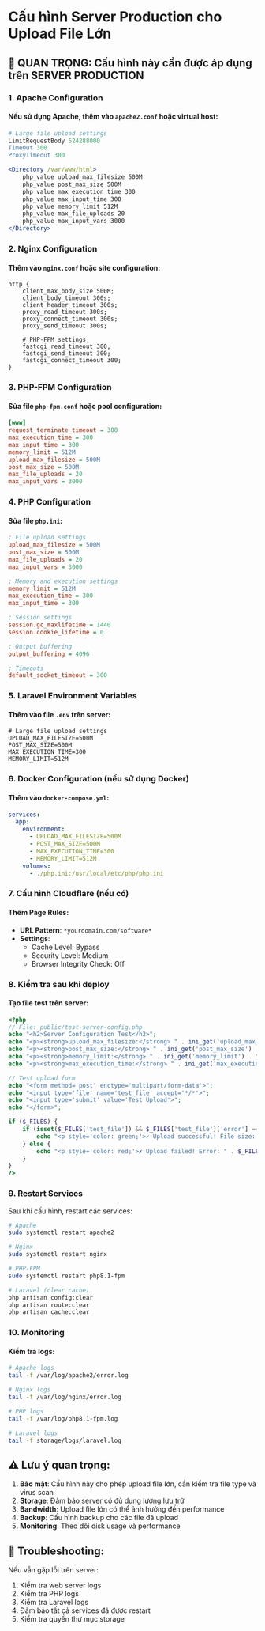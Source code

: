 # Cấu hình Server Production cho Upload File Lớn

## 🚨 **QUAN TRỌNG: Cấu hình này cần được áp dụng trên SERVER PRODUCTION**

### 1. **Apache Configuration**

#### Nếu sử dụng Apache, thêm vào `apache2.conf` hoặc virtual host:
```apache
# Large file upload settings
LimitRequestBody 524288000
TimeOut 300
ProxyTimeout 300

<Directory /var/www/html>
    php_value upload_max_filesize 500M
    php_value post_max_size 500M
    php_value max_execution_time 300
    php_value max_input_time 300
    php_value memory_limit 512M
    php_value max_file_uploads 20
    php_value max_input_vars 3000
</Directory>
```

### 2. **Nginx Configuration**

#### Thêm vào `nginx.conf` hoặc site configuration:
```nginx
http {
    client_max_body_size 500M;
    client_body_timeout 300s;
    client_header_timeout 300s;
    proxy_read_timeout 300s;
    proxy_connect_timeout 300s;
    proxy_send_timeout 300s;
    
    # PHP-FPM settings
    fastcgi_read_timeout 300;
    fastcgi_send_timeout 300;
    fastcgi_connect_timeout 300;
}
```

### 3. **PHP-FPM Configuration**

#### Sửa file `php-fpm.conf` hoặc pool configuration:
```ini
[www]
request_terminate_timeout = 300
max_execution_time = 300
max_input_time = 300
memory_limit = 512M
upload_max_filesize = 500M
post_max_size = 500M
max_file_uploads = 20
max_input_vars = 3000
```

### 4. **PHP Configuration**

#### Sửa file `php.ini`:
```ini
; File upload settings
upload_max_filesize = 500M
post_max_size = 500M
max_file_uploads = 20
max_input_vars = 3000

; Memory and execution settings
memory_limit = 512M
max_execution_time = 300
max_input_time = 300

; Session settings
session.gc_maxlifetime = 1440
session.cookie_lifetime = 0

; Output buffering
output_buffering = 4096

; Timeouts
default_socket_timeout = 300
```

### 5. **Laravel Environment Variables**

#### Thêm vào file `.env` trên server:
```env
# Large file upload settings
UPLOAD_MAX_FILESIZE=500M
POST_MAX_SIZE=500M
MAX_EXECUTION_TIME=300
MEMORY_LIMIT=512M
```

### 6. **Docker Configuration (nếu sử dụng Docker)**

#### Thêm vào `docker-compose.yml`:
```yaml
services:
  app:
    environment:
      - UPLOAD_MAX_FILESIZE=500M
      - POST_MAX_SIZE=500M
      - MAX_EXECUTION_TIME=300
      - MEMORY_LIMIT=512M
    volumes:
      - ./php.ini:/usr/local/etc/php/php.ini
```

### 7. **Cấu hình Cloudflare (nếu có)**

#### Thêm Page Rules:
- **URL Pattern**: `*yourdomain.com/software*`
- **Settings**: 
  - Cache Level: Bypass
  - Security Level: Medium
  - Browser Integrity Check: Off

### 8. **Kiểm tra sau khi deploy**

#### Tạo file test trên server:
```php
<?php
// File: public/test-server-config.php
echo "<h2>Server Configuration Test</h2>";
echo "<p><strong>upload_max_filesize:</strong> " . ini_get('upload_max_filesize') . "</p>";
echo "<p><strong>post_max_size:</strong> " . ini_get('post_max_size') . "</p>";
echo "<p><strong>memory_limit:</strong> " . ini_get('memory_limit') . "</p>";
echo "<p><strong>max_execution_time:</strong> " . ini_get('max_execution_time') . "</p>";

// Test upload form
echo "<form method='post' enctype='multipart/form-data'>";
echo "<input type='file' name='test_file' accept='*/*'>";
echo "<input type='submit' value='Test Upload'>";
echo "</form>";

if ($_FILES) {
    if (isset($_FILES['test_file']) && $_FILES['test_file']['error'] === UPLOAD_ERR_OK) {
        echo "<p style='color: green;'>✓ Upload successful! File size: " . number_format($_FILES['test_file']['size']) . " bytes</p>";
    } else {
        echo "<p style='color: red;'>✗ Upload failed! Error: " . $_FILES['test_file']['error'] . "</p>";
    }
}
?>
```

### 9. **Restart Services**

Sau khi cấu hình, restart các services:
```bash
# Apache
sudo systemctl restart apache2

# Nginx
sudo systemctl restart nginx

# PHP-FPM
sudo systemctl restart php8.1-fpm

# Laravel (clear cache)
php artisan config:clear
php artisan route:clear
php artisan cache:clear
```

### 10. **Monitoring**

#### Kiểm tra logs:
```bash
# Apache logs
tail -f /var/log/apache2/error.log

# Nginx logs
tail -f /var/log/nginx/error.log

# PHP logs
tail -f /var/log/php8.1-fpm.log

# Laravel logs
tail -f storage/logs/laravel.log
```

## ⚠️ **Lưu ý quan trọng:**

1. **Bảo mật**: Cấu hình này cho phép upload file lớn, cần kiểm tra file type và virus scan
2. **Storage**: Đảm bảo server có đủ dung lượng lưu trữ
3. **Bandwidth**: Upload file lớn có thể ảnh hưởng đến performance
4. **Backup**: Cấu hình backup cho các file đã upload
5. **Monitoring**: Theo dõi disk usage và performance

## 🔧 **Troubleshooting:**

Nếu vẫn gặp lỗi trên server:
1. Kiểm tra web server logs
2. Kiểm tra PHP logs
3. Kiểm tra Laravel logs
4. Đảm bảo tất cả services đã được restart
5. Kiểm tra quyền thư mục storage 